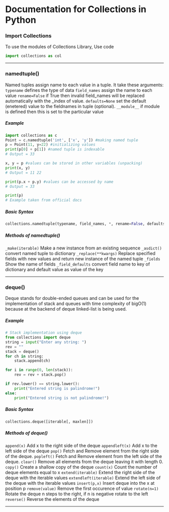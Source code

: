 # Documentation for Collections in Python

### Import Collections
To use the modules of Collections Library, Use code
```python
import collections as col
```

---

### namedtuple()
Named tuples assign name to each value in a tuple. It take these arguments:
`typename` defines the type of data
`field_names` assign the name to each value
`rename=False` if True then invalid field_names will be replaced automatically with the _index of value.
`defaults=None` set the default (enetered) value to the fieldnames in tuple (optional).
`__module__` if module is defined then this is set to the particular value

##### Example
```python
import collections as c
Point = c.namedtuple('int', ['x', 'y']) #making named tuple
p = Point(11, y=22) #initializing values
print(p[0] + p[1]) #named tuple is indexable
# Output = 33

x, y = p #values can be stored in other variables (unpacking)
print(x, y)
# Output = 11 22

print(p.x + p.y) #values can be accessed by name 
# Output = 33

print(p)
# Example taken from official docs
```

##### Basic Syntax
```python
collections.namedtuple(typename, field_names, *, rename=False, defaults=None, module=None)
```

##### Methods of namedtuple()
`_make(iterable)` Make a new instance from an existing sequence
`_asdict()` convert named tuple to dictionary
`_replace(**kwargs)` Replace specified fields with new values and return new instance of the named tuple
`_fields` Show the name of fields
`_field_defaults` convert field name to key of dictionary and default value as value of the key

---

### deque()
Deque stands for double-ended queues and can be used for the implementation of stack and queues with time complexity of bigO(1) because at the backend of deque linked-list is being used.

##### Example
```python
# Stack implementation using deque
from collections import deque
string = input("Enter any string: ")
rev = ""
stack = deque()
for ch in string:
    stack.append(ch)

for i in range(0, len(stack)):
    rev = rev + stack.pop()

if rev.lower() == string.lower():
    print("Entered string is palindrome!")
else:
    print("Entered string is not palindrome!")
```

##### Basic Syntax
```python
collections.deque([iterable[, maxlen]])
```

##### Methods of deque()
`append(x)` Add x to the right side of the deque
`appendleft(x)` Add x to the left side of the deque
`pop()` Fetch and Remove element from the right side of the deque.
`popleft()` Fetch and Remove element from the left side of the deque.
`clear()` Remove all elements from the deque leaving it with length 0.
`copy()` Create a shallow copy of the deque
`count(x)` Count the number of deque elements equal to x
`extend(iterable)` Extend the right side of the deque with the iterable values
`extendleft(iterable)` Extend the left side of the deque with the iterable values
`insert(p,x)` Insert deque into the x at position p
`remove(value)` Remove the first occurence of value
`rotate(n=1)` Rotate the deque n steps to the right, if n is negative rotate to the left
`reverse()` Reverse the elements of the deque

---

